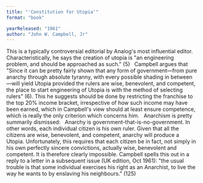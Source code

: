 ```yaml
---
title: "'Constitution for Utopia'"
format: "book"

yearReleased: "1961"
author: "John W. Campbell, Jr"
---
```

This is a typically  controversial editorial by Analog's most influential editor.  Characteristically, he says the creation of utopia is "an engineering problem,  and should be approached as such." (5)
 
Campbell argues that "Since it can be pretty  fairly shown that any form of government—from pure anarchy through  absolute tyranny, with every possible shading in between—will yield Utopia  provided the rulers are wise, benevolent, and competent, the place to start  engineering of Utopia is with the method of selecting rulers" (6). This he  suggests should be done by restricting the franchise to the top 20% income  bracket, irrespective of how such income may have been earned, which in  Campbell's view should at least ensure competence, which is really the only  criterion which concerns him.
 
Anarchism is pretty summarily dismissed:
 
Anarchy is government-that-is-no-government. In other  words, each individual citizen is his own ruler. Given that all the citizens are  wise, benevolent, and competent, anarchy will produce a Utopia. Unfortunately,  this requires that each citizen be in fact, not simply in his own  perfectly sincere convictions, actually wise, benevolent and competent.
It is therefore clearly impossible. Campbell spells this  out in a reply to a letter in a subsequent issue (UK edition, Oct 1961): "the  usual trouble is that some individual exercises his right as an Anarchist, to  live the way he wants to by enslaving his neighbours." (125)
 